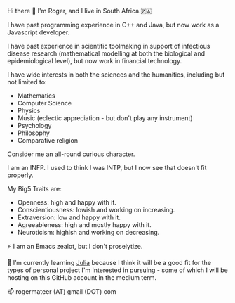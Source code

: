 Hi there 👋 I'm Roger, and I live in South Africa.:south_africa:

I have past programming experience in C++ and Java, but now work as a Javascript developer.

I have past experience in scientific toolmaking in support of infectious disease research (mathematical modelling at both the biological and epidemiological level), but now work in financial technology.

I have wide interests in both the sciences and the humanities, including but not limited to:
* Mathematics
* Computer Science
* Physics
* Music (eclectic appreciation - but don't play any instrument)
* Psychology
* Philosophy
* Comparative religion

Consider me an all-round curious character.

I am an INFP. I used to think I was INTP, but I now see that doesn't fit properly.

My Big5 Traits are: 
* Openness: high and happy with it.
* Conscientiousness: lowish and working on increasing.
* Extraversion: low and happy with it.
* Agreeableness: high and mostly happy with it.
* Neuroticism: highish and working on decreasing.

⚡ I am an Emacs zealot, but I don't proselytize.

🌱 I’m currently learning [Julia](https://julialang.org/) because I think it will be a good fit for the types of personal project I'm interested in pursuing - some of which I will be hosting on this GitHub account in the medium term.

📫 rogermateer (AT) gmail (DOT) com
